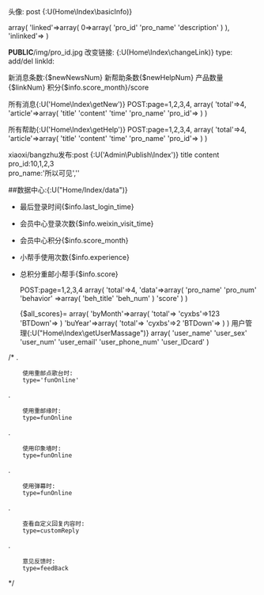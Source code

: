 头像:
post
{:U(Home\Index\basicInfo)}

array(
	'linked'=>array(
		0=>array(
			'pro_id'
			'pro_name'
			 'description'
		)
	),
	'inlinked'=>
)

__PUBLIC__/img/pro_id.jpg
改变链接:  {:U(Home\Index\changeLink)}
type: add/del
linkId:

新消息条数:{$newNewsNum}
新帮助条数{$newHelpNum}
产品数量{$linkNum}
积分{$info.score_month}/score

所有消息{:U('Home\Index\getNew')}    POST:page=1,2,3,4,
array(
	'total'=>4,
	'article'=>array(
		'title'
		'content'
		'time'
		'pro_name'
		'pro_id'=>
	)
)


所有帮助{:U('Home\Index\getHelp')}    POST:page=1,2,3,4,
array(
	'total'=>4,
	'article'=>array(
		'title'
		'content'
		'time'
		'pro_name'
		'pro_id'=>
	)
)


xiaoxi/bangzhu发布:post  {:U('Admin\Publish\Index')}
title
content
pro_id:10,1,2,3   
pro_name:'所以可见',''

##数据中心:{:U("Home/Index/data")}
 - 最后登录时间{$info.last_login_time}
 - 会员中心登录次数{$info.weixin_visit_time}
 - 会员中心积分{$info.score_month}
 - 小帮手使用次数{$info.experience}
 - 总积分重邮小帮手{$info.score}


	 POST:page=1,2,3,4
	 array(
		'total'=>4,
		'data'=>array(
			'pro_name'
			'pro_num'
			'behavior' =>array(
				'beh_title'
				'beh_num'
			)
			'score'
		)
	)

	{$all_scores}=
	array(
		'byMonth'=>array(
			'total'=>
			'cyxbs'=>123
			'BTDown'=>
		)
		'buYear'=>array(
			'total'=>
			'cyxbs'=>2
			'BTDown'=>
		)
	)
用户管理{:U("Home\Index\getUserMassage")}
array(
'user_name'
'user_sex'
'user_num'
'user_email'
'user_phone_num'
'user_IDcard'
)


/*
 .
 
 		使用重邮点歌台时:
 		type='funOnline'
 .
 
 		使用重邮缘时:
 		type=funOnline
 .
 
 		使用印象墙时:
 		type=funOnline
 .
 
 		使用弹幕时:
 		type=funOnline
 .
 
 		查看自定义回复内容时:
 		type=customReply
 .
 
 		意见反馈时:
 		type=feedBack
		
 		
 */